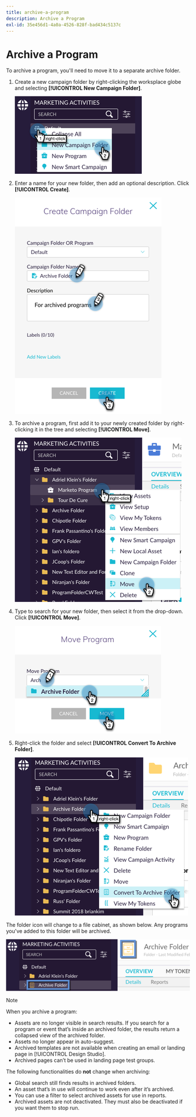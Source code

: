 ```yaml
---
title: archive-a-program
description: Archive a Program
exl-id: 35e456d1-4a0a-4526-828f-bad434c5137c
---
```

# Archive a Program

To archive a program, you'll need to move it to a separate archive folder.

1. Create a new campaign folder by right-clicking the worksplace globe and selecting **[!UICONTROL New Campaign Folder]**.

   ![Image One](/help/sky/assets/programs/archive-a-program/archive-a-program-1.png)

1. Enter a name for your new folder, then add an optional description. Click **[!UICONTROL Create]**.

   ![Image Two](/help/sky/assets/programs/archive-a-program/archive-a-program-2.png)

1. To archive a program, first add it to your newly created folder by right-clicking it in the tree and selecting **[!UICONTROL Move]**.

   ![Image Three](/help/sky/assets/programs/archive-a-program/archive-a-program-3.png)

1. Type to search for your new folder, then select it from the drop-down. Click **[!UICONTROL Move]**.

   ![Image Four](/help/sky/assets/programs/archive-a-program/archive-a-program-4.png)

1. Right-click the folder and select **[!UICONTROL Convert To Archive Folder]**.

   ![Image Five](/help/sky/assets/programs/archive-a-program/archive-a-program-5.png)

The folder icon will change to a file cabinet, as shown below. Any programs you've added to this folder will be archived.

![Image Six](/help/sky/assets/programs/archive-a-program/archive-a-program-6.png)

>[!NOTE]
>
>When you archive a program:
>
>* Assets are no longer visible in search results. If you search for a program or event that’s inside an archived folder, the results return a collapsed view of the archived folder.
>* Assets no longer appear in auto-suggest.
>* Archived templates are not available when creating an email or landing page in [!UICONTROL Design Studio].
>* Archived pages can’t be used in landing page test groups.
>
>The following functionalities do **not** change when archiving:
>
>* Global search still finds results in archived folders.
>* An asset that’s in use will continue to work even after it’s archived.
>* You can use a filter to select archived assets for use in reports.
>* Archived assets are not deactivated. They must also be deactivated if you want them to stop run.
